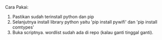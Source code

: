 Cara Pakai:
1. Pastikan sudah terinstall python dan pip
2. Selanjutnya install library python yaitu 'pip install pywifi' dan 'pip install comtypes'
3. Buka scriptnya. wordlist sudah ada di repo (kalau ganti tinggal ganti).
